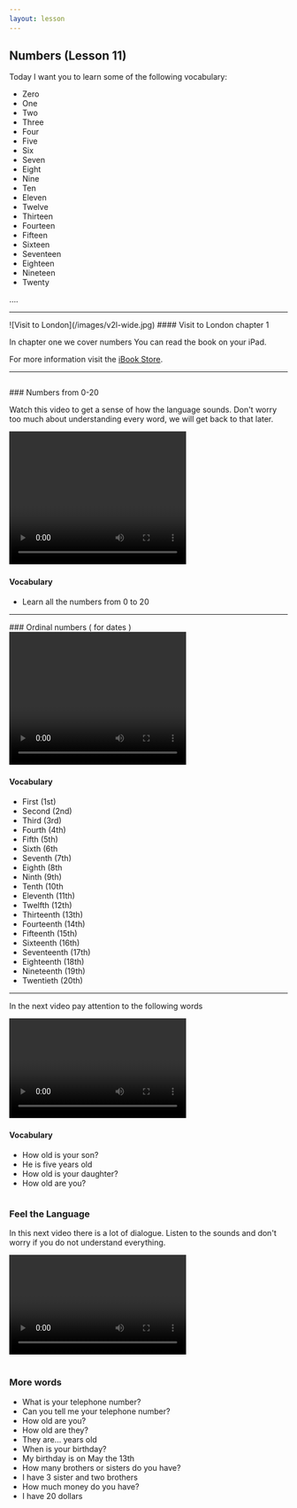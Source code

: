 ```yaml
---
layout: lesson
---
```

## Numbers (Lesson 11)


Today I want you to learn some of the following vocabulary:

* Zero 
* One 
* Two 
* Three 
* Four 
* Five 
* Six 
* Seven 
* Eight 
* Nine 
* Ten 
* Eleven 
* Twelve 
* Thirteen 
* Fourteen 
* Fifteen 
* Sixteen 
* Seventeen 
* Eighteen 
* Nineteen
* Twenty

….

<hr>
![Visit to London](/images/v2l-wide.jpg)
#### Visit to London chapter 1

In chapter one we cover numbers 
You can read the book on your iPad.

For more information visit the [iBook Store](https://itunes.apple.com/us/book/portuguese-for-travelers/id568515833).

<hr>

<hr style="page-break-before:always;height:0;">
### Numbers from 0-20

Watch this video to get a sense of how the language sounds. Don't worry too much about understanding every word, we will get back to that later.


<video width="320" height="240" preload="none">
    <source type="video/youtube" src="http://www.youtube.com/watch?v=s4OpGYSLsws" />
</video>

#### Vocabulary

* Learn all the numbers from 0 to 20


<hr>
### Ordinal numbers ( for dates )

<video width="320" height="240" preload="none">
    <source type="video/youtube" src="http://www.youtube.com/watch?v=SDyTa6rO0E0" />
</video>

#### Vocabulary

* First (1st)
* Second (2nd)
* Third (3rd)
* Fourth (4th)
* Fifth (5th)
* Sixth (6th
* Seventh (7th)
* Eighth (8th
* Ninth (9th)
* Tenth (10th
* Eleventh (11th)
* Twelfth (12th)
* Thirteenth (13th)
* Fourteenth (14th)
* Fifteenth (15th)
* Sixteenth (16th)
* Seventeenth (17th)
* Eighteenth (18th)
* Nineteenth (19th)
* Twentieth (20th)
<hr>


In the next video pay attention to the following words


<video width="320" height="180" preload="none">
    <source type="video/youtube" src="http://www.youtube.com/watch?v=JaVMyg_ZJyI" />
</video>

#### Vocabulary

* How old is your son?
* He is five years old
* How old is your daughter? 
* How old are you? 





<hr style="page-break-before:always;height:0;">

### Feel the Language

In this next video there is a lot of dialogue. 
Listen to the sounds and don't worry if you do not understand everything.

<video width="320" height="180" preload="none">
    <source type="video/youtube" src="http://www.youtube.com/watch?v=JgpQMH7j3Cw" />
</video>


<hr style="page-break-before:always;height:0;">

### More words


* What is your telephone number?
* Can you tell me your telephone number? 
* How old are you? 
* How old are they?
* They are... years old 
* When is your birthday?
* My birthday is on May the 13th 
* How many brothers or sisters do you have?
* I have 3 sister and two brothers 
* How much money do you have?
* I have 20 dollars






